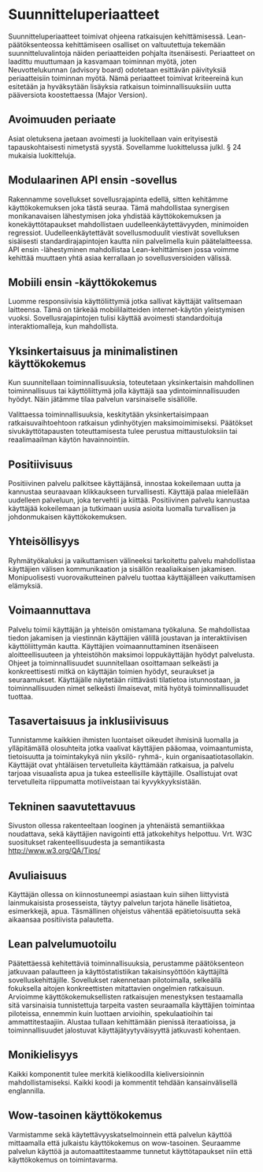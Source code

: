 # Suunnitteluperiaatteet

Suunnitteluperiaatteet toimivat ohjeena ratkaisujen kehittämisessä. 
Lean-päätöksenteossa kehittämiseen osalliset on valtuutettuja tekemään 
suunnitteluvalintoja näiden periaatteiden pohjalta itsenäisesti. Periaatteet 
on laadittu muuttumaan ja kasvamaan toiminnan myötä, joten Neuvottelukunnan 
(advisory board) odotetaan esittävän päivityksiä periaatteisiin toiminnan 
myötä. Nämä periaatteet toimivat kriteereinä kun esitetään ja 
hyväksytään lisäyksia ratkaisun toiminnallisuuksiiin uutta pääversiota 
koostettaessa (Major Version).

## Avoimuuden periaate
Asiat oletuksena jaetaan avoimesti ja luokitellaan vain erityisestä 
tapauskohtaisesti nimetystä syystä. Sovellamme luokittelussa julkl. § 24 
mukaisia luokitteluja.

## Modulaarinen API ensin -sovellus

Rakennamme sovellukset sovellusrajapinta edellä, sitten kehitämme 
käyttökokemuksen joka tästä seuraa. Tämä mahdollistaa synergisen 
monikanavaisen lähestymisen joka yhdistää käyttökokemuksen ja 
konekäyttötapaukset mahdollistaen uudelleenkäytettävyyden, minimoiden 
regressiot. Uudelleenkäytettävät sovellusmoduulit viestivät sovelluksen 
sisäisesti standardirajapintojen kautta niin palvelimella kuin 
päätelaitteessa. API ensin -lähestyminen mahdollistaa Lean-kehittämisen 
jossa voimme kehittää muuttaen yhtä asiaa kerrallaan jo sovellusversioiden 
välissä.

## Mobiili ensin -käyttökokemus

Luomme responsiivisia käyttöliittymiä jotka sallivat käyttäjät 
valitsemaan laitteensa. Tämä on tärkeää mobiililaitteiden 
internet-käytön yleistymisen vuoksi. Sovellusrajapintojen tulisi käyttää 
avoimesti standardoituja interaktiomalleja, kun mahdollista.

## Yksinkertaisuus ja minimalistinen käyttökokemus

Kun suunnitellaan toiminnallisuuksia, toteutetaan yksinkertaisin mahdollinen 
toiminnallisuus tai käyttöliittymä jolla käyttäjä saa 
ydintoiminnallisuuden hyödyt. Näin jätämme tilaa palvelun varsinaiselle 
sisällölle.

Valittaessa toiminnallisuuksia, keskitytään yksinkertaisimpaan 
ratkaisuvaihtoehtoon ratkaisun ydinhyötyjen maksimoimimiseksi. Päätökset 
sivukäyttötapausten toteuttamisesta tulee perustua mittaustuloksiin tai 
reaalimaailman käytön havainnointiin.

## Positiivisuus

Positiivinen palvelu palkitsee käyttäjänsä, innostaa kokeilemaan uutta ja 
kannustaa seuraavaan klikkaukseen turvallisesti. Käyttäjä palaa mielellään 
uudelleen palveluun, joka tervehtii ja kiittää. Positiivinen palvelu 
kannustaa käyttäjää kokeilemaan ja tutkimaan uusia asioita luomalla 
turvallisen ja johdonmukaisen käyttökokemuksen.

## Yhteisöllisyys

Ryhmätyökaluksi ja vaikuttamisen välineeksi tarkoitettu palvelu mahdollistaa 
käyttäjien välisen kommunikaation ja sisällön reaaliaikaisen jakamisen. 
Monipuolisesti vuorovaikutteinen palvelu tuottaa käyttäjälleen vaikuttamisen 
elämyksiä.

## Voimaannuttava

Palvelu toimii käyttäjän ja yhteisön omistamana työkaluna. Se mahdollistaa 
tiedon jakamisen ja viestinnän käyttäjien välillä joustavan ja 
interaktiivisen käyttöliittymän kautta. Käyttäjien voimaannuttaminen 
itsenäiseen aloitteellisuuteen ja yhteistöhön maksimoi loppukäyttäjän 
hyödyt palvelusta. Ohjeet ja toiminnallisuudet suunnitellaan osoittamaan 
selkeästi ja konkreettisesti mitkä on käyttäjän toimien hyödyt, 
seuraukset ja seuraamukset. Käyttäjälle näytetään riittävästi 
tilatietoa istunnostaan, ja toiminnallisuuden nimet selkeästi ilmaisevat, 
mitä hyötyä toiminnallisuudet tuottaa.

## Tasavertaisuus ja inklusiivisuus

Tunnistamme kaikkien ihmisten luontaiset oikeudet ihmisinä luomalla ja 
ylläpitämällä olosuhteita jotka vaalivat käyttäjien pääomaa, 
voimaantumista, tietoisuutta ja toimintakykyä niin yksilö- ryhmä-, kuin 
organisaatiotasollakin. Käyttäjät ovat yhtäläisen tervetulleita 
käyttämään ratkaisua, ja palvelu tarjoaa visuaalista apua ja tukea 
esteellisille käyttäjille. Osallistujat ovat tervetulleita riippumatta 
motiiveistaan tai kyvykkyyksistään.  

## Tekninen saavutettavuus

Sivuston ollessa rakenteeltaan looginen ja yhtenäistä semantiikkaa 
noudattava, sekä käyttäjien navigointi että jatkokehitys helpottuu. Vrt. 
W3C suositukset rakenteellisuudesta ja semantiikasta http://www.w3.org/QA/Tips/ 

## Avuliaisuus

Käyttäjän ollessa on kiinnostuneempi asiastaan kuin siihen liittyvistä 
lainmukaisista prosesseista, täytyy palvelun tarjota hänelle lisätietoa, 
esimerkkejä, apua. Täsmällinen ohjeistus vähentää epätietoisuutta sekä 
aikaansaa positiivista palautetta.

## Lean palvelumuotoilu

Päätettäessä kehitettäviä toiminnallisuuksia, perustamme päätöksenteon 
jatkuvaan palautteen ja käyttöstatistiikan takaisinsyöttöön käyttäjiltä 
sovelluskehittäjille. Sovellukset rakennetaan pilotoimalla, selkeällä 
fokuksella aitojen konkreettisten mitattavien ongelmien ratkaisuun. Arvioimme 
käyttökokemuksellisten ratkaisujen menestyksen testaamalla sitä varsinaisia 
tunnistettuja  tarpeita vasten seuraamalla käyttäjien toimintaa piloteissa, 
ennemmin kuin luottaen arvioihin, spekulaatioihin tai ammattitestaajiin. 
Alustaa tullaan kehittämään pienissä iteraatioissa, ja toiminnallisuudet 
jalostuvat käyttäjätyytyväisyyttä jatkuvasti kohentaen.

## Monikielisyys

Kaikki komponentit tulee merkitä kielikoodilla kieliversioinnin 
mahdollistamiseksi. Kaikki koodi ja kommentit tehdään kansainvälisellä 
englannilla.

## Wow-tasoinen käyttökokemus

Varmistamme sekä käytettävyyskatselmoinnein että palvelun käyttöä 
mittaamalla että julkaistu käyttökokemus on wow-tasoinen. Seuraamme palvelun 
käyttöä ja automaattitestaamme tunnetut käyttötapaukset niin että 
käyttökokemus on toimintavarma.
